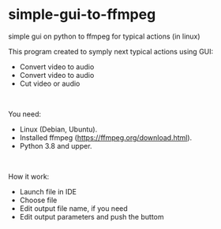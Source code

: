 # simple-gui-to-ffmpeg
simple gui on python to ffmpeg for typical actions (in linux)

This program created to symply next typical actions using GUI: 
- Convert video to audio
- Convert video to audio
- Cut video or audio

</br>

You need:
- Linux (Debian, Ubuntu). 
- Installed ffmpeg (https://ffmpeg.org/download.html).
- Python 3.8 and upper. 

</br>

How it work: 
- Launch file in IDE
- Choose file
- Edit output file name, if you need
- Edit output parameters and push the buttom 

